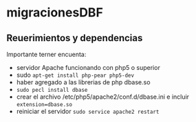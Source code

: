 # migracionesDBF
## Reuerimientos y dependencias
Importante terner encuenta:
* servidor Apache funcionando con php5 o superior
* sudo `apt-get install php-pear php5-dev`
* haber agregado a las librerias de php dbase.so
* `sudo pecl install dbase`
* crear el archivo /etc/php5/apache2/conf.d/dbase.ini
	e incluir `extension=dbase.so`
* reiniciar el servidor `sudo service apache2 restart`
